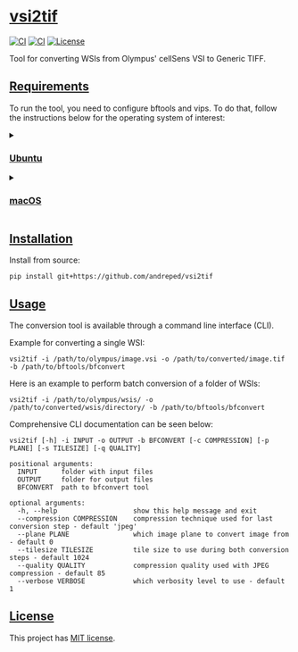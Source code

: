 # [vsi2tif](https://github.com/andreped/vsi2tif#vsi2tif)

[![CI](https://github.com/andreped/vsi2tif/workflows/Build%20Package/badge.svg)](https://github.com/andreped/vsi2tif/actions)
[![CI](https://github.com/andreped/vsi2tif/workflows/Check%20Linting/badge.svg)](https://github.com/andreped/vsi2tif/actions)
[![License](https://img.shields.io/badge/License-MIT-green.svg)](https://opensource.org/licenses/MIT)

Tool for converting WSIs from Olympus' cellSens VSI to Generic TIFF.

## [Requirements](https://github.com/andreped/vsi2tif#requirements)

To run the tool, you need to configure bftools and vips. To do that, follow the instructions below for the operating system of interest:

<details>
<summary>

### [Ubuntu](https://github.com/andreped/vsi2tif#ubuntu)</summary>

1. Download bftools (click [here](http://downloads.openmicroscopy.org/latest/bio-formats5.6/artifacts/bftools.zip))

2. Install vips and JDK
```
sudo apt update
sudo apt-get install openjdk-8-jdk
sudo apt install libvips-tools
```

</details>


<details>
<summary>

### [macOS](https://github.com/andreped/vsi2tif#macos)</summary>

1. Download bftools (click [here](http://downloads.openmicroscopy.org/latest/bio-formats5.6/artifacts/bftools.zip))

2. Install vips and JDK
```
brew install --cask zulu@8
brew install vips
```

</details>


## [Installation](https://github.com/andreped/vsi2tif#installation)

Install from source:
```
pip install git+https://github.com/andreped/vsi2tif
```

## [Usage](https://github.com/andreped/vsi2tif#usage)

The conversion tool is available through a command line interface (CLI).

Example for converting a single WSI:
```
vsi2tif -i /path/to/olympus/image.vsi -o /path/to/converted/image.tif -b /path/to/bftools/bfconvert
```

Here is an example to perform batch conversion of a folder of WSIs:
```
vsi2tif -i /path/to/olympus/wsis/ -o /path/to/converted/wsis/directory/ -b /path/to/bftools/bfconvert
```

Comprehensive CLI documentation can be seen below:

```
vsi2tif [-h] -i INPUT -o OUTPUT -b BFCONVERT [-c COMPRESSION] [-p PLANE] [-s TILESIZE] [-q QUALITY]

positional arguments:
  INPUT      folder with input files
  OUTPUT     folder for output files
  BFCONVERT  path to bfconvert tool

optional arguments:
  -h, --help                   show this help message and exit
  --compression COMPRESSION    compression technique used for last conversion step - default 'jpeg'
  --plane PLANE                which image plane to convert image from - default 0
  --tilesize TILESIZE          tile size to use during both conversion steps - default 1024
  --quality QUALITY            compression quality used with JPEG compression - default 85
  --verbose VERBOSE            which verbosity level to use - default 1
```

## [License](https://github.com/andreped/vsi2tif#license)

This project has [MIT license](https://github.com/andreped/vsi2tif/blob/main/LICENSE).
